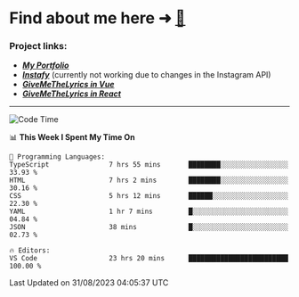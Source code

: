 # Find about me here ➜ [🧑](https://pauabella.dev)

### Project links:
- ***[My Portfolio](https://pauabella.dev)***
- ***[Instafy](https://instafy.me)*** (currently not working due to changes in the Instagram API)
- ***[GiveMeTheLyrics in Vue](https://lyrics.pauabella.dev)***
- ***[GiveMeTheLyrics in React](https://pauabella.dev/GiveMeTheLyrics)***

---
<!--START_SECTION:waka-->
![Code Time](http://img.shields.io/badge/Code%20Time-2%2C403%20hrs%2052%20mins-blue)

📊 **This Week I Spent My Time On** 

```text
💬 Programming Languages: 
TypeScript               7 hrs 55 mins       ████████░░░░░░░░░░░░░░░░░   33.93 % 
HTML                     7 hrs 2 mins        ████████░░░░░░░░░░░░░░░░░   30.16 % 
CSS                      5 hrs 12 mins       ██████░░░░░░░░░░░░░░░░░░░   22.30 % 
YAML                     1 hr 7 mins         █░░░░░░░░░░░░░░░░░░░░░░░░   04.84 % 
JSON                     38 mins             █░░░░░░░░░░░░░░░░░░░░░░░░   02.73 % 

🔥 Editors: 
VS Code                  23 hrs 20 mins      █████████████████████████   100.00 % 
```


 Last Updated on 31/08/2023 04:05:37 UTC
<!--END_SECTION:waka-->
